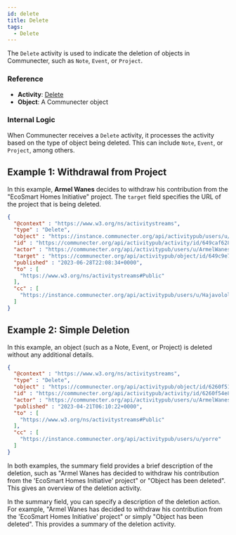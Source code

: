 ```yaml
---
id: delete
title: Delete
tags:
  - Delete
---
```


The `Delete` activity is used to indicate the deletion of objects in Communecter, such as `Note`, `Event`, or `Project`.

### Reference

- **Activity**: [Delete](https://www.w3.org/TR/activitypub/#delete-activity-inbox)
- **Object**: A Communecter object

### Internal Logic

When Communecter receives a `Delete` activity, it processes the activity based on the type of object being deleted. This can include `Note`, `Event`, or `Project`, among others.

## Example 1: Withdrawal from Project

In this example, **Armel Wanes** decides to withdraw his contribution from the "EcoSmart Homes Initiative" project. The `target` field specifies the URL of the project that is being deleted.

```json
{
  "@context" : "https://www.w3.org/ns/activitystreams",
  "type" : "Delete",
  "object" : "https://instance.communecter.org/api/activitypub/users/u/Hajavololona",
  "id" : "https://communecter.org/api/activitypub/activity/id/649caf628366d",
  "actor" : "https://communecter.org/api/activitypub/users/u/ArmelWanes",
  "target" : "https://communecter.org/api/activitypub/object/id/649c9e7ae4135",
  "published" : "2023-06-28T22:08:34+0000",
  "to" : [ 
    "https://www.w3.org/ns/activitystreams#Public"
  ],
  "cc" : [ 
    "https://instance.communecter.org/api/activitypub/users/u/Hajavololona"
  ]
}
```

## Example 2: Simple Deletion
In this example, an object (such as a Note, Event, or Project) is deleted without any additional details.

```json
{
  "@context" : "https://www.w3.org/ns/activitystreams",
  "type" : "Delete",
  "object" : "https://communecter.org/api/activitypub/object/id/6260f515bd856",
  "id" : "https://communecter.org/api/activitypub/activity/id/6260f54e8e2c5",
  "actor" : "https://communecter.org/api/activitypub/users/u/ArmelWanes",
  "published" : "2023-04-21T06:10:22+0000",
  "to" : [ 
    "https://www.w3.org/ns/activitystreams#Public"
  ],
  "cc" : [ 
    "https://instance.communecter.org/api/activitypub/users/u/yorre"
  ]
}
```

In both examples, the summary field provides a brief description of the deletion, such as "Armel Wanes has decided to withdraw his contribution from the 'EcoSmart Homes Initiative' project" or "Object has been deleted". This gives an overview of the deletion activity.

In the summary field, you can specify a description of the deletion action. For example, "Armel Wanes has decided to withdraw his contribution from the 'EcoSmart Homes Initiative' project" or simply "Object has been deleted". This provides a summary of the deletion activity.
